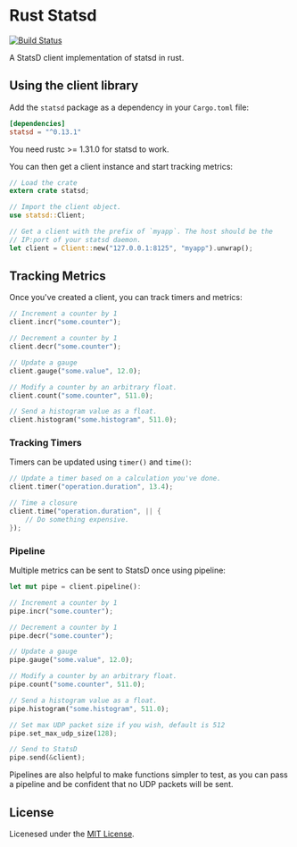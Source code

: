 # Rust Statsd

[![Build Status](https://secure.travis-ci.org/markstory/rust-statsd.png?branch=master)](http://travis-ci.org/markstory/rust-statsd)

A StatsD client implementation of statsd in rust.

## Using the client library

Add the `statsd` package as a dependency in your `Cargo.toml` file:

```toml
[dependencies]
statsd = "^0.13.1"
```

You need rustc >= 1.31.0 for statsd to work.

You can then get a client instance and start tracking metrics:

```rust
// Load the crate
extern crate statsd;

// Import the client object.
use statsd::Client;

// Get a client with the prefix of `myapp`. The host should be the
// IP:port of your statsd daemon.
let client = Client::new("127.0.0.1:8125", "myapp").unwrap();
```

## Tracking Metrics

Once you've created a client, you can track timers and metrics:

```rust
// Increment a counter by 1
client.incr("some.counter");

// Decrement a counter by 1
client.decr("some.counter");

// Update a gauge
client.gauge("some.value", 12.0);

// Modify a counter by an arbitrary float.
client.count("some.counter", 511.0);

// Send a histogram value as a float.
client.histogram("some.histogram", 511.0);
```

### Tracking Timers

Timers can be updated using `timer()` and `time()`:

```rust
// Update a timer based on a calculation you've done.
client.timer("operation.duration", 13.4);

// Time a closure
client.time("operation.duration", || {
	// Do something expensive.
});
```

### Pipeline

Multiple metrics can be sent to StatsD once using pipeline:

```rust
let mut pipe = client.pipeline():

// Increment a counter by 1
pipe.incr("some.counter");

// Decrement a counter by 1
pipe.decr("some.counter");

// Update a gauge
pipe.gauge("some.value", 12.0);

// Modify a counter by an arbitrary float.
pipe.count("some.counter", 511.0);

// Send a histogram value as a float.
pipe.histogram("some.histogram", 511.0);

// Set max UDP packet size if you wish, default is 512
pipe.set_max_udp_size(128);

// Send to StatsD
pipe.send(&client);
```

Pipelines are also helpful to make functions simpler to test, as you can
pass a pipeline and be confident that no UDP packets will be sent.


## License

Licenesed under the [MIT License](LICENSE.txt).
